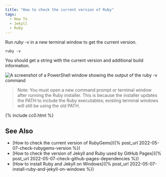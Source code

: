 ```yaml
---
title: "How to check the current version of Ruby"
tags:
  - How To
  - Jekyll
  - Ruby
---
```


Run *ruby -v* in a new terminal window to get the current version.

    ruby -v

You should get a string with the current version and additional build information.

![A screenshot of a PowerShell window showing the output of the ruby -v command](/assets/images/2022/2022-05-07-check-ruby-version/ruby-version-in-powershell.png)

> Note: You must open a new command prompt or terminal window after running the Ruby installer. This is because the installer updates the PATH to include the Ruby executables; existing terminal windows will still be using the old PATH.

{% include cc0.html %}

## See Also 

* [How to check the current version of RubyGems]({% post_url 2022-05-07-check-rubygems-version %})
* [How to check the version of Jekyll and Ruby used by GitHub Pages]({% post_url 2022-05-07-check-github-pages-dependencies %})
* [How to install Ruby and Jekyll on Windows]({% post_url 2022-05-07-install-ruby-and-jekyll-on-windows %})
